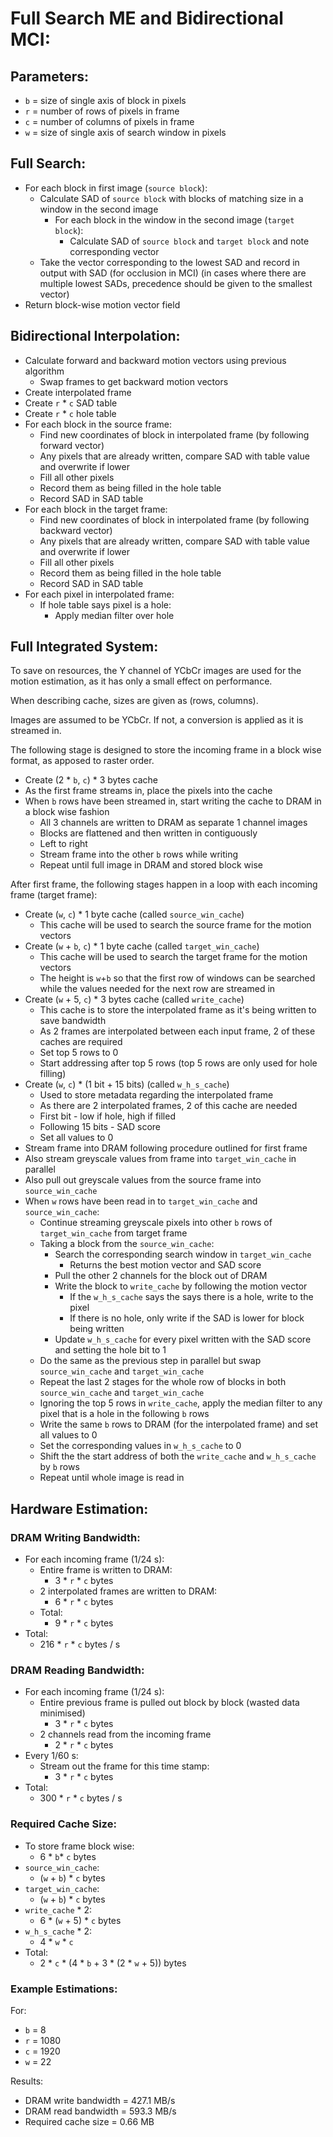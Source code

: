 # Full Search ME and Bidirectional MCI:

## Parameters:

- `b` = size of single axis of block in pixels
- `r` = number of rows of pixels in frame
- `c` = number of columns of pixels in frame
- `w` = size of single axis of search window in pixels

## Full Search:

- For each block in first image (`source block`):
    - Calculate SAD of `source block` with blocks of matching size in a window in the second image
        - For each block in the window in the second image (`target block`):
            - Calculate SAD of `source block` and `target block` and note corresponding vector
    - Take the vector corresponding to the lowest SAD and record in output with SAD (for occlusion in MCI) (in cases where there are multiple lowest SADs, precedence should be given to the smallest vector)
- Return block-wise motion vector field

## Bidirectional Interpolation:

- Calculate forward and backward motion vectors using previous algorithm
    - Swap frames to get backward motion vectors
- Create interpolated frame
- Create `r` * `c` SAD table
- Create `r` * `c` hole table
- For each block in the source frame:
    - Find new coordinates of block in interpolated frame (by following forward vector)
    - Any pixels that are already written, compare SAD with table value and overwrite if lower
    - Fill all other pixels
    - Record them as being filled in the hole table
    - Record SAD in SAD table
- For each block in the target frame:
    - Find new coordinates of block in interpolated frame (by following backward vector)
    - Any pixels that are already written, compare SAD with table value and overwrite if lower
    - Fill all other pixels
    - Record them as being filled in the hole table
    - Record SAD in SAD table
- For each pixel in interpolated frame:
    - If hole table says pixel is a hole:
        - Apply median filter over hole

## Full Integrated System:

To save on resources, the Y channel of YCbCr images are used for the motion estimation, as it has only a small effect on performance.

When describing cache, sizes are given as (rows, columns).

Images are assumed to be YCbCr. If not, a conversion is applied as it is streamed in.

The following stage is designed to store the incoming frame in a block wise format, as apposed to raster order.

- Create (2 * `b`, `c`) * 3 bytes cache
- As the first frame streams in, place the pixels into the cache
- When `b` rows have been streamed in, start writing the cache to DRAM in a block wise fashion
    - All 3 channels are written to DRAM as separate 1 channel images
    - Blocks are flattened and then written in contiguously
    - Left to right
    - Stream frame into the other `b` rows while writing
    - Repeat until full image in DRAM and stored block wise

After first frame, the following stages happen in a loop with each incoming frame (target frame):

- Create (`w`, `c`) * 1 byte cache (called `source_win_cache`)
    - This cache will be used to search the source frame for the motion vectors
- Create (`w` + `b`, `c`) * 1 byte cache (called `target_win_cache`)
    - This cache will be used to search the target frame for the motion vectors
    - The height is `w`+`b` so that the first row of windows can be searched while the values needed for the next row are streamed in
- Create (`w` + 5, `c`) * 3 bytes cache (called `write_cache`)
    - This cache is to store the interpolated frame as it's being written to save bandwidth
    - As 2 frames are interpolated between each input frame, 2 of these caches are required
    - Set top 5 rows to 0
    - Start addressing after top 5 rows (top 5 rows are only used for hole filling)
- Create (`w`, `c`) * (1 bit + 15 bits) (called `w_h_s_cache`)
    - Used to store metadata regarding the interpolated frame
    - As there are 2 interpolated frames, 2 of this cache are needed
    - First bit - low if hole, high if filled
    - Following 15 bits - SAD score
    - Set all values to 0
- Stream frame into DRAM following procedure outlined for first frame
- Also stream greyscale values from frame into `target_win_cache` in parallel
- Also pull out greyscale values from the source frame into `source_win_cache`
- When `w` rows have been read in to `target_win_cache` and `source_win_cache`:
    - Continue streaming greyscale pixels into other `b` rows of `target_win_cache` from target frame
    - Taking a block from the `source_win_cache`:
        - Search the corresponding search window in `target_win_cache`
            - Returns the best motion vector and SAD score
        - Pull the other 2 channels for the block out of DRAM
        - Write the block to `write_cache` by following the motion vector
            - If the `w_h_s_cache` says the says there is a hole, write to the pixel
            - If there is no hole, only write if the SAD is lower for block being written
        - Update `w_h_s_cache` for every pixel written with the SAD score and setting the hole bit to 1
    - Do the same as the previous step in parallel but swap `source_win_cache` and `target_win_cache`
    - Repeat the last 2 stages for the whole row of blocks in both `source_win_cache` and `target_win_cache`
    - Ignoring the top 5 rows in `write_cache`, apply the median filter to any pixel that is a hole in the following `b` rows
    - Write the same `b` rows to DRAM (for the interpolated frame) and set all values to 0
    - Set the corresponding values in `w_h_s_cache` to 0
    - Shift the the start address of both the `write_cache` and `w_h_s_cache` by `b` rows
    - Repeat until whole image is read in

## Hardware Estimation:

### DRAM Writing Bandwidth:

- For each incoming frame (1/24 s):
    - Entire frame is written to DRAM:
        - 3 * `r` * `c` bytes
    - 2 interpolated frames are written to DRAM:
        - 6 * `r` * `c` bytes
    - Total:
        - 9 * `r` * `c` bytes
- Total:
    - 216 * `r` * `c` bytes / s

### DRAM Reading Bandwidth:

- For each incoming frame (1/24 s):
    - Entire previous frame is pulled out block by block (wasted data minimised)
        - 3 * `r` * `c` bytes
    - 2 channels read from the incoming frame
        - 2 * `r` * `c` bytes
- Every 1/60 s:
    - Stream out the frame for this time stamp:
        - 3 * `r` * `c` bytes
- Total:
    - 300 * `r` * `c` bytes / s

### Required Cache Size:

- To store frame block wise:
    - 6 * `b`* `c` bytes
- `source_win_cache`:
    - (`w` + `b`) * `c` bytes
- `target_win_cache`:
    - (`w` + `b`) * `c` bytes
- `write_cache` * 2:
    - 6 * (`w` + 5) * `c` bytes
- `w_h_s_cache` * 2:
    - 4 * `w` * `c`
- Total:
    - 2 * `c` * (4 * `b` + 3 * (2 * `w` + 5)) bytes

### Example Estimations:

For:
- `b` = 8
- `r` = 1080
- `c` = 1920
- `w` = 22

Results:
- DRAM write bandwidth = 427.1 MB/s
- DRAM read bandwidth = 593.3 MB/s
- Required cache size = 0.66 MB